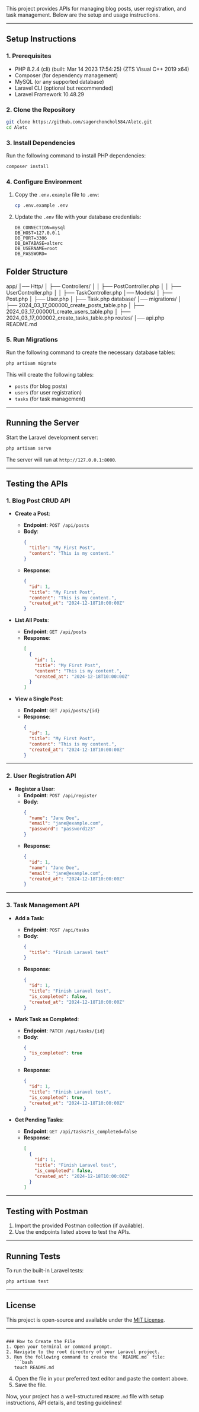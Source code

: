 This project provides APIs for managing blog posts, user registration, and task management. Below are the setup and usage instructions.

---

## **Setup Instructions**

### **1. Prerequisites**
- PHP 8.2.4 (cli) (built: Mar 14 2023 17:54:25) (ZTS Visual C++ 2019 x64)
- Composer (for dependency management)
- MySQL (or any supported database)
- Laravel CLI (optional but recommended)
- Laravel Framework 10.48.29

### **2. Clone the Repository**
```bash
git clone https://github.com/sagorchonchol584/Aletc.git
cd Aletc
```

### **3. Install Dependencies**
Run the following command to install PHP dependencies:
```bash
composer install
```

### **4. Configure Environment**
1. Copy the `.env.example` file to `.env`:
   ```bash
   cp .env.example .env
   ```
2. Update the `.env` file with your database credentials:
   ```env
   DB_CONNECTION=mysql
   DB_HOST=127.0.0.1
   DB_PORT=3306
   DB_DATABASE=alterc
   DB_USERNAME=root
   DB_PASSWORD=
   ```


Folder Structure
----------------------------------------------------
app/
│── Http/
│   ├── Controllers/
│   │   ├── PostController.php
│   │   ├── UserController.php
│   │   ├── TaskController.php
│── Models/
│   ├── Post.php
│   ├── User.php
│   ├── Task.php
database/
│── migrations/
│   ├── 2024_03_17_000000_create_posts_table.php
│   ├── 2024_03_17_000001_create_users_table.php
│   ├── 2024_03_17_000002_create_tasks_table.php
routes/
│── api.php
README.md



### **5. Run Migrations**
Run the following command to create the necessary database tables:
```bash
php artisan migrate
```

This will create the following tables:
- `posts` (for blog posts)
- `users` (for user registration)
- `tasks` (for task management)

---

## **Running the Server**
Start the Laravel development server:
```bash
php artisan serve
```
The server will run at `http://127.0.0.1:8000`.

---

## **Testing the APIs**

### **1. Blog Post CRUD API**
- **Create a Post**:
  - **Endpoint**: `POST /api/posts`
  - **Body**:
    ```json
    {
      "title": "My First Post",
      "content": "This is my content."
    }
    ```
  - **Response**:
    ```json
    {
      "id": 1,
      "title": "My First Post",
      "content": "This is my content.",
      "created_at": "2024-12-18T10:00:00Z"
    }
    ```

- **List All Posts**:
  - **Endpoint**: `GET /api/posts`
  - **Response**:
    ```json
    [
      {
        "id": 1,
        "title": "My First Post",
        "content": "This is my content.",
        "created_at": "2024-12-18T10:00:00Z"
      }
    ]
    ```

- **View a Single Post**:
  - **Endpoint**: `GET /api/posts/{id}`
  - **Response**:
    ```json
    {
      "id": 1,
      "title": "My First Post",
      "content": "This is my content.",
      "created_at": "2024-12-18T10:00:00Z"
    }
    ```

---

### **2. User Registration API**
- **Register a User**:
  - **Endpoint**: `POST /api/register`
  - **Body**:
    ```json
    {
      "name": "Jane Doe",
      "email": "jane@example.com",
      "password": "password123"
    }
    ```
  - **Response**:
    ```json
    {
      "id": 1,
      "name": "Jane Doe",
      "email": "jane@example.com",
      "created_at": "2024-12-18T10:00:00Z"
    }
    ```

---

### **3. Task Management API**
- **Add a Task**:
  - **Endpoint**: `POST /api/tasks`
  - **Body**:
    ```json
    {
      "title": "Finish Laravel test"
    }
    ```
  - **Response**:
    ```json
    {
      "id": 1,
      "title": "Finish Laravel test",
      "is_completed": false,
      "created_at": "2024-12-18T10:00:00Z"
    }
    ```

- **Mark Task as Completed**:
  - **Endpoint**: `PATCH /api/tasks/{id}`
  - **Body**:
    ```json
    {
      "is_completed": true
    }
    ```
  - **Response**:
    ```json
    {
      "id": 1,
      "title": "Finish Laravel test",
      "is_completed": true,
      "created_at": "2024-12-18T10:00:00Z"
    }
    ```

- **Get Pending Tasks**:
  - **Endpoint**: `GET /api/tasks?is_completed=false`
  - **Response**:
    ```json
    [
      {
        "id": 1,
        "title": "Finish Laravel test",
        "is_completed": false,
        "created_at": "2024-12-18T10:00:00Z"
      }
    ]
    ```

---

## **Testing with Postman**
1. Import the provided Postman collection (if available).
2. Use the endpoints listed above to test the APIs.

---

## **Running Tests**
To run the built-in Laravel tests:
```bash
php artisan test
```

---

## **License**
This project is open-source and available under the [MIT License](LICENSE).

---

```

### How to Create the File
1. Open your terminal or command prompt.
2. Navigate to the root directory of your Laravel project.
3. Run the following command to create the `README.md` file:
   ```bash
   touch README.md
   ```
4. Open the file in your preferred text editor and paste the content above.
5. Save the file.

Now, your project has a well-structured `README.md` file with setup instructions, API details, and testing guidelines!
